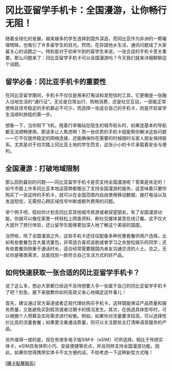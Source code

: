 # 冈比亚留学手机卡：全国漫游，让你畅行无阻！

随着全球化的发展，越来越多的学生选择到国外深造，而冈比亚作为非洲的一颗璀璨明珠，也吸引了许多留学生的目光。然而，在异国他乡生活，通讯问题成了大家最关心的话题之一。特别是对于初来乍到的留学生来说，一张合适的手机卡至关重要。那么问题来了：冈比亚留学手机卡可以全国漫游吗？今天我们就来详细聊聊这个话题。

## 留学必备：冈比亚手机卡的重要性

在冈比亚留学期间，手机卡不仅仅是用来打电话和发短信的工具，它更像是一张融入当地生活的“通行证”。无论是日常出行、购物消费，还是社交互动，一部能正常使用且信号稳定的手机都必不可少。而选择一张适合自己的手机卡，则是开启留学生活顺利旅程的第一步。

想象一下，当你刚下飞机，拖着行李箱站在陌生的城市街头时，如果连基本的导航都无法顺畅使用，那该多让人焦虑啊！而一张优质的手机卡就能帮你解决这些问题——它不仅提供稳定的网络连接，还能确保你在需要的时候随时与家人朋友保持联系。尤其是对于初次踏上冈比亚土地的学生而言，这张小小的卡片承载着安全与便利。

## 全国漫游：打破地域限制

那么回到最初的问题——冈比亚留学手机卡是否支持全国漫游呢？答案是肯定的！如今市面上许多冈比亚本地运营商都推出了支持全国漫游的服务，这意味着只要你购买了一张这样的手机卡，就可以在全国范围内自由使用移动数据、接打电话以及发送短信，无需担心跨区域信号中断或额外费用的问题。

举个例子吧，假如你计划去冈比亚其他城市旅游或者探望朋友，有了全国漫游功能，你就可以像在家里一样轻松上网查资料、刷社交媒体甚至在线订餐。这不仅大大提升了旅行体验，还让留学生能够更加深入地了解这个美丽的国度。

当然啦，除了全国漫游之外，这些手机卡还往往配备多种优惠套餐供用户选择。比如有些套餐包含大量流量包，非常适合喜欢追剧或者学习之余放松娱乐的同学；还有些套餐则侧重于通话时长，适合经常需要跟国内亲友沟通交流的人士。总之，无论你是哪类需求，总能找到一款符合自己生活方式的好产品。

## 如何快速获取一张合适的冈比亚留学手机卡？

说了这么多，想必大家都已经迫不及待想要入手一张属于自己的冈比亚留学手机卡了吧？别急，接下来就教你如何高效又省心地搞定这件事儿！

首先，建议通过官方渠道或者正规代理处购买手机卡。这样既能保证产品质量和服务质量，又能避免买到假货或者过期卡的情况发生。其次，在挑选具体型号时，可以根据个人预算及实际需求进行权衡。例如，如果你对流量要求较高，可以选择性价比高的流量套餐；如果更注重通话质量，则可以关注那些主打清晰语音服务的产品。

另外值得一提的是，现在有很多电子版SIM卡（eSIM）可供选择。相比于传统实体卡，eSIM具有体积小巧、安装便捷等优点，并且同样支持全国漫游功能。因此，如果你觉得携带实体卡不太方便的话，不妨考虑一下这种新型方式哦！

[[購卡點擊聯系](https://t.me/s/esim1088)]